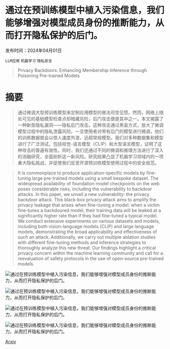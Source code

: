 # 通过在预训练模型中植入污染信息，我们能够增强对模型成员身份的推断能力，从而打开隐私保护的后门。

发布时间：2024年04月01日

`LLM应用` `机器学习` `隐私安全`

> Privacy Backdoors: Enhancing Membership Inference through Poisoning Pre-trained Models

# 摘要

> 通过微调大型预训练模型来定制应用模型的做法司空见惯。然而，网络上随处可见的基础模型检查点却暗藏风险，后门攻击便是其中之一。本文揭露了一种新型隐私漏洞——隐私后门攻击。这种攻击通过黑盒方式，放大了微调模型过程中的隐私泄露风险。一旦使用者对带有后门的模型进行微调，他们的训练数据就会以惊人速度外泄，远超常规模型。我们对多种数据集和模型进行了广泛测试，包括视觉-语言模型（CLIP）和大型语言模型，证明了这种攻击的普遍有效性。同时，我们还通过不同的微调和推理方法进行了深入的消融研究，全面剖析这一新风险。研究结果凸显了机器学习领域内的一项重大隐私挑战，并促使我们反思开源预训练模型使用过程中的安全规范。

> It is commonplace to produce application-specific models by fine-tuning large pre-trained models using a small bespoke dataset. The widespread availability of foundation model checkpoints on the web poses considerable risks, including the vulnerability to backdoor attacks. In this paper, we unveil a new vulnerability: the privacy backdoor attack. This black-box privacy attack aims to amplify the privacy leakage that arises when fine-tuning a model: when a victim fine-tunes a backdoored model, their training data will be leaked at a significantly higher rate than if they had fine-tuned a typical model. We conduct extensive experiments on various datasets and models, including both vision-language models (CLIP) and large language models, demonstrating the broad applicability and effectiveness of such an attack. Additionally, we carry out multiple ablation studies with different fine-tuning methods and inference strategies to thoroughly analyze this new threat. Our findings highlight a critical privacy concern within the machine learning community and call for a reevaluation of safety protocols in the use of open-source pre-trained models.

![通过在预训练模型中植入污染信息，我们能够增强对模型成员身份的推断能力，从而打开隐私保护的后门。](../../../paper_images/2404.01231/x1.png)

![通过在预训练模型中植入污染信息，我们能够增强对模型成员身份的推断能力，从而打开隐私保护的后门。](../../../paper_images/2404.01231/x2.png)

![通过在预训练模型中植入污染信息，我们能够增强对模型成员身份的推断能力，从而打开隐私保护的后门。](../../../paper_images/2404.01231/x3.png)

![通过在预训练模型中植入污染信息，我们能够增强对模型成员身份的推断能力，从而打开隐私保护的后门。](../../../paper_images/2404.01231/x4.png)

[Arxiv](https://arxiv.org/abs/2404.01231)